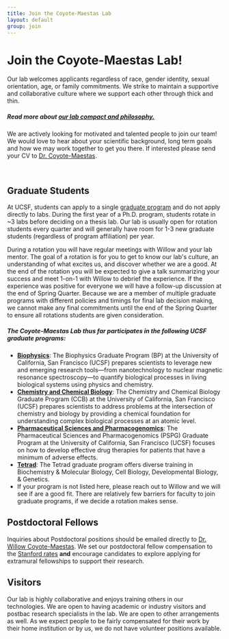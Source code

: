 ```yaml
---
title: Join the Coyote-Maestas Lab
layout: default
group: join
---
```


# Join the Coyote-Maestas Lab!
Our lab welcomes applicants regardless of race, gender identity, sexual orientation, age, or family commitments. We strike to maintain a supportive and collaborative culture where we support each other through thick and thin.

##### Read more about [our lab compact and philosophy.](/philosophy/)

We are actively looking for motivated and talented people to join our team! We would love to hear about your scientific background, long term goals and how we may work together to get you there. If interested please send your CV to [Dr. Coyote-Maestas](/contact).

<!-- Currently we have **open positions** for people with the following skills:
[Specialist](https://aprecruit.ucsf.edu/JPF03325) who will engage in research projects and also manage daily wet lab operations. -->
<br/>

## Graduate Students

At UCSF, students can apply to a single [graduate program](https://graduate.ucsf.edu/programs) and do not apply directly to labs. During the first year of a Ph.D. program, students rotate in ~3 labs before deciding on a thesis lab. Our lab is usually open for rotation students every quarter and will generally have room for 1-3 new graduate students (regardless of program affiliation) per year.

During a rotation you will have regular meetings with Willow and your lab mentor. The goal of a rotation is for you to get to know our lab's culture, an understanding of what excites us, and discover whether we are a good. At the end of the rotation you will be expected to give a talk summarizing your success and meet 1-on-1 with Willow to debrief the experience. If the experience was positive for everyone we will have a follow-up discussion at the end of Spring Quarter. Because we are a member of multiple graduate programs with different policies and timings for final lab decision making, we cannot make any final commitments until the end of the Spring Quarter to ensure all rotations students are given consideration.

##### The Coyote-Maestas Lab thus far participates in the following UCSF graduate programs:
  * **[Biophysics](http://biophysics.ucsf.edu/)**: The Biophysics Graduate Program (BP) at the University of California, San Francisco (UCSF) prepares scientists to leverage new and emerging research tools—from nanotechnology to nuclear magnetic resonance spectroscopy—to quantify biological processes in living biological systems using physics and chemistry.
  * **[Chemistry and Chemical Biology](http://ccb.ucsf.edu/)**: The Chemistry and Chemical Biology Graduate Program (CCB) at the University of California, San Francisco (UCSF) prepares scientists to address problems at the intersection of chemistry and biology by providing a chemical foundation for understanding complex biological processes at an atomic level.
  * **[Pharmaceutical Sciences and Pharmacogenomics](http://pspg.ucsf.edu/)**: The Pharmaceutical Sciences and Pharmacogenomics (PSPG) Graduate Program at the University of California, San Francisco (UCSF) focuses on how to develop effective drug therapies for patients that have a minimum of adverse effects.
  * **[Tetrad](http://tetrad.ucsf.edu/)**: The Tetrad graduate program offers diverse training in Biochemistry & Molecular Biology, Cell Biology, Developmental Biology, & Genetics.
  * If your program is not listed here, please reach out to Willow and we will see if are a good fit. There are relatively few barriers for faculty to join graduate programs, if we decide a rotation makes sense.

## Postdoctoral Fellows

Inquiries about Postdoctoral positions should be emailed directly to [Dr. Willow Coyote-Maestas](/contact). We set our postdoctoral fellow compensation to the [Stanford rates](https://postdocs.stanford.edu/funding-levels-and-guidelines) **and** encourage candidates to explore applying for extramural fellowships to support their research.

## Visitors

Our lab is highly collaborative and enjoys training others in our technologies. We are open to having academic or industry visitors and postbac research specialists in the lab. We are open to other arrangements as well. As we expect people to be fairly compensated for their work by their home institution or by us, we do not have volunteer positions available. 
